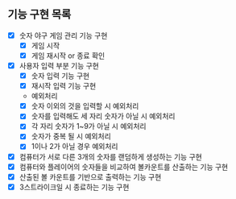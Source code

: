 ## 기능 구현 목록

- [x]  숫자 야구 게임 관리 기능 구현
    - [x]  게임 시작
    - [x]  게임 재시작 or 종료 확인
- [x]  사용자 입력 부분 기능 구현
    - [x]  숫자 입력 기능 구현
    - [x]  재시작 입력 기능 구현
    - 예외처리
    - [x]  숫자 이외의 것을 입력할 시 예외처리
    - [x]  숫자를 입력해도 세 자리 숫자가 아닐 시 예외처리
    - [x]  각 자리 숫자가 1~9가 아닐 시 예외처리
    - [x]  숫자가 중복 될 시 예외처리
    - [x]  1이나 2가 아닐 경우 예외처리
- [x]  컴퓨터가 서로 다른 3개의 숫자를 랜덤하게 생성하는 기능 구현
- [x]  컴퓨터와 플레이어의 숫자들을 비교하여 볼카운트를 산출하는 기능 구현
- [x]  산출된 볼 카운트를 기반으로 출력하는 기능 구현
- [x]  3스트라이크일 시 종료하는 기능 구현
